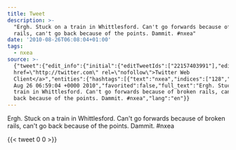 ```yaml
---
title: Tweet
description: >-
  "Ergh. Stuck on a train in Whittlesford. Can't go forwards because of broken
  rails, can't go back because of the points. Dammit. #nxea"
date: '2010-08-26T06:08:04+01:00'
tags:
  - nxea
source: >-
  {"tweet":{"edit_info":{"initial":{"editTweetIds":["22157403991"],"editableUntil":"2010-08-26T07:59:04.000Z","editsRemaining":"5","isEditEligible":true}},"retweeted":false,"source":"<a
  href=\"http://twitter.com\" rel=\"nofollow\">Twitter Web
  Client</a>","entities":{"hashtags":[{"text":"nxea","indices":["128","133"]}],"symbols":[],"user_mentions":[],"urls":[]},"display_text_range":["0","133"],"favorite_count":"0","id_str":"22157403991","truncated":false,"retweet_count":"0","id":"22157403991","created_at":"Thu
  Aug 26 06:59:04 +0000 2010","favorited":false,"full_text":"Ergh. Stuck on a
  train in Whittlesford. Can't go forwards because of broken rails, can't go
  back because of the points. Dammit. #nxea","lang":"en"}}
---
```

Ergh. Stuck on a train in Whittlesford. Can't go forwards because of broken rails, can't go back because of the points. Dammit. #nxea
    
{{< tweet 0 0 >}}
    
